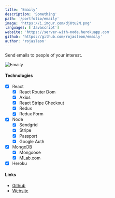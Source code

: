```yaml
---
title: 'Emaily'
description: 'Something'
path: '/portfolio/emaily'
image: 'https://i.imgur.com/djOtu2N.png'
languages: ['Javascript']
website: 'https://server-with-node.herokuapp.com'
github: 'https://github.com/rojasleon/emaily'
author: 'rojasleon'
---
```


Send emails to people of your interest.

![Emaily](https://i.imgur.com/djOtu2N.png)

#### Technologies

- [x] React
  - [x] React Router Dom
  - [x] Axios
  - [x] React Stripe Checkout
  - [x] Redux
  - [x] Redux Form
- [x] Node
  - [x] Sendgrid
  - [x] Stripe
  - [x] Passport
  - [x] Google Auth
- [x] MongoDB
  - [x] Mongoose
  - [x] MLab.com
- [x] Heroku

#### Links

- [Github](https://github.com/rojasleon/emaily 'Github')
- [Website](https://server-with-node.herokuapp.com 'Search Music')
